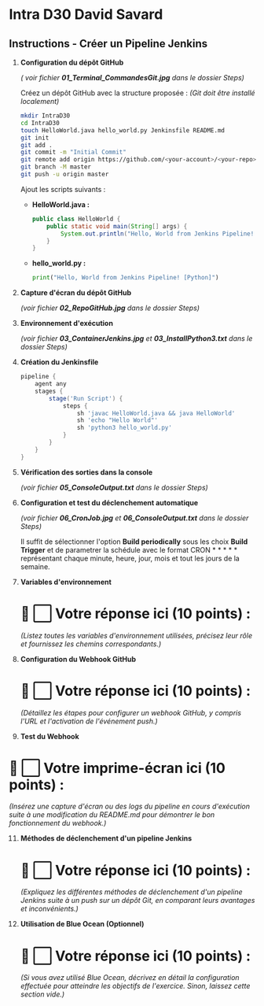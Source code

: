 # Intra D30 David Savard

## Instructions - Créer un Pipeline Jenkins

1. **Configuration du dépôt GitHub**

    _( voir fichier **01_Terminal_CommandesGit.jpg** dans le dossier Steps)_

   Créez un dépôt GitHub avec la structure proposée :
    _(Git doit être installé localement)_

   ```bash
   mkdir IntraD30
   cd IntraD30
   touch HelloWorld.java hello_world.py Jenkinsfile README.md
   git init
   git add .
   git commit -m "Initial Commit"
   git remote add origin https://github.com/<your-account>/<your-repo>.git
   git branch -M master
   git push -u origin master
   ```

   Ajout les scripts suivants :

   - **HelloWorld.java :**
     ```java
     public class HelloWorld {
         public static void main(String[] args) {
             System.out.println("Hello, World from Jenkins Pipeline! [Java]");
         }
     }
     ```

   - **hello_world.py :**
     ```python
     print("Hello, World from Jenkins Pipeline! [Python]")
     ```

2. **Capture d'écran du dépôt GitHub**

    _(voir fichier **02_RepoGitHub.jpg** dans le dossier Steps)_
   
3. **Environnement d'exécution**

   _(voir fichier **03_ContainerJenkins.jpg** et **03_InstallPython3.txt** dans le dossier Steps)_

4. **Création du Jenkinsfile**
   ```groovy
   pipeline {
       agent any
       stages {
           stage('Run Script') {
               steps {
                   sh 'javac HelloWorld.java && java HelloWorld'
                   sh 'echo "Hello World"'
                   sh 'python3 hello_world.py'
               }
           }
       }
   }
   ```

5. **Vérification des sorties dans la console**

   _(voir fichier **05_ConsoleOutput.txt** dans le dossier Steps)_

6. **Configuration et test du déclenchement automatique**

    _(voir fichier **06_CronJob.jpg** et **06_ConsoleOutput.txt** dans le dossier Steps)_

   Il suffit de sélectionner l'option **Build periodically** sous les choix **Build Trigger** et de parametrer la schédule avec le format CRON * * * * * représentant chaque minute, heure, jour, mois et tout les jours de la semaine.

8. **Variables d'environnement**

   # 📌 **⬜ Votre réponse ici (10 points) :**  
   _(Listez toutes les variables d'environnement utilisées, précisez leur rôle et fournissez les chemins correspondants.)_

9. **Configuration du Webhook GitHub**

   # 📌 **⬜ Votre réponse ici (10 points) :**  
   _(Détaillez les étapes pour configurer un webhook GitHub, y compris l'URL et l'activation de l'événement push.)_

10. **Test du Webhook**

   # 📌 **⬜ Votre imprime-écran ici (10 points) :**  
   _(Insérez une capture d'écran ou des logs du pipeline en cours d'exécution suite à une modification du README.md pour démontrer le bon fonctionnement du webhook.)_

11. **Méthodes de déclenchement d'un pipeline Jenkins**

    # 📌 **⬜ Votre réponse ici (10 points) :**  
    _(Expliquez les différentes méthodes de déclenchement d'un pipeline Jenkins suite à un push sur un dépôt Git, en comparant leurs avantages et inconvénients.)_

12. **Utilisation de Blue Ocean (Optionnel)**

    # 📌 **⬜ Votre réponse ici (10 points) :**  
    _(Si vous avez utilisé Blue Ocean, décrivez en détail la configuration effectuée pour atteindre les objectifs de l'exercice. Sinon, laissez cette section vide.)_
